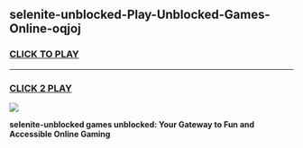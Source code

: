 
## selenite-unblocked-Play-Unblocked-Games-Online-oqjoj
<h3>
<a href="https://premium76.site?title=selenite-unblocked&ref=25A">CLICK TO PLAY</a></h3>
<hr>

<h3>
<a href="https://premium76.site?title=selenite-unblocked&ref=25A">CLICK 2 PLAY</a>
  
</h3>

<a href="https://premium76.site?title=selenite-unblocked&ref=25A"><img src="https://clearcache.store/games.png"></a>


**selenite-unblocked games unblocked: Your Gateway to Fun and Accessible Online Gaming**

